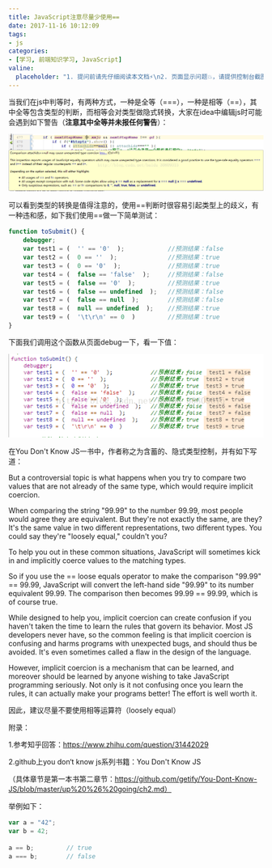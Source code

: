 ```yaml
---
title: JavaScript注意尽量少使用==
date: 2017-11-16 10:12:09
tags:
- js
categories:
- [学习, 前端知识学习, JavaScript]
valine:
  placeholder: "1. 提问前请先仔细阅读本文档⚡\n2. 页面显示问题💥，请提供控制台截图📸或者您的测试网址\n3. 其他任何报错💣，请提供详细描述和截图📸，祝食用愉快💪"
---
```


当我们在js中判等时，有两种方式，一种是全等（===），一种是相等（==），其中全等包含类型的判断，而相等会对类型做隐式转换，大家在idea中编辑js时可能会遇到如下警告（**注意其中全等并未报任何警告**）：

![](../../../../images/jss01.png)

可以看到类型的转换是值得注意的，使用==判断时很容易引起类型上的歧义，有一种违和感，如下我们使用==做一下简单测试：

```javascript
function toSubmit() {
    debugger;
    var test1 = (  '' == '0'  );            //预测结果：false
    var test2 = (  0 == ''  );              //预测结果：true
    var test3 = (  0 == '0'  );             //预测结果：true
    var test4 = (  false == 'false'  );     //预测结果：false
    var test5 = (  false == '0'  );         //预测结果：true
    var test6 = (  false == undefined  );   //预测结果：false
    var test7 = (  false == null  );        //预测结果：false
    var test8 = (  null == undefined  );    //预测结果：true
    var test9 = (  '\t\r\n' == 0  )         //预测结果：true
}
```

下面我们调用这个函数从页面debug一下，看一下值：

![](../../../../images/jss02.png)

在You Don't Know JS一书中，作者称之为含蓄的、隐式类型控制，并有如下写道：

But a controversial topic is what happens when you try to compare two values that are not already of the same type, which would require implicit coercion.

When comparing the string "99.99" to the number 99.99, most people would agree they are equivalent. But they're not exactly the same, are they? It's the same value in two different representations, two different types. You could say they're "loosely equal," couldn't you?

To help you out in these common situations, JavaScript will sometimes kick in and implicitly coerce values to the matching types.

So if you use the == loose equals operator to make the comparison "99.99" == 99.99, JavaScript will convert the left-hand side "99.99" to its number equivalent 99.99. The comparison then becomes 99.99 == 99.99, which is of course true.

While designed to help you, implicit coercion can create confusion if you haven't taken the time to learn the rules that govern its behavior. Most JS developers never have, so the common feeling is that implicit coercion is confusing and harms programs with unexpected bugs, and should thus be avoided. It's even sometimes called a flaw in the design of the language.

However, implicit coercion is a mechanism that can be learned, and moreover should be learned by anyone wishing to take JavaScript programming seriously. Not only is it not confusing once you learn the rules, it can actually make your programs better! The effort is well worth it.


因此，建议尽量不要使用相等运算符（loosely equal）

附录：

1.参考知乎回答：https://www.zhihu.com/question/31442029

2.github上you don‘t know js系列书籍：You Don't Know JS  

（具体章节是第一本书第二章节：https://github.com/getify/You-Dont-Know-JS/blob/master/up%20%26%20going/ch2.md）

举例如下：

```javascript
var a = "42";
var b = 42;
 
a == b;			// true
a === b;		// false
```
